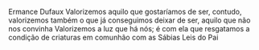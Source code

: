 Ermance Dufaux
Valorizemos aquilo que gostaríamos de ser, contudo, valorizemos também o que já conseguimos deixar de ser, aquilo que não nos convinha Valorizemos a luz que há nós; é com ela que resgatamos a condição de criaturas em comunhão com as Sábias Leis do Pai
